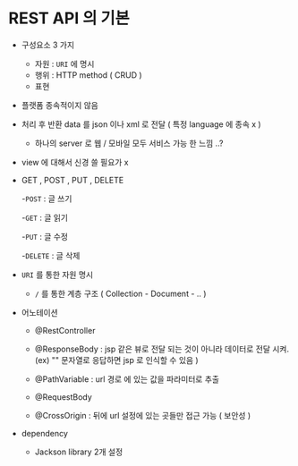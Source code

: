 # REST API 의 기본 

- 구성요소  3 가지 

    - 자원 : `URI` 에 명시 
    - 행위 : HTTP method ( CRUD ) 
    - 표현

- 플랫폼 종속적이지 않음 

- 처리 후 반환 data 를 json 이나 xml 로 전달 ( 특정 language 에 종속 x ) 

    - 하나의 server 로 웹 / 모바일 모두 서비스 가능 한 느낌 ..? 

- view 에 대해서 신경 쓸 필요가 x 

- GET , POST ,  PUT ,  DELETE

    -`POST` : 글 쓰기
    
    -`GET` : 글 읽기 
    
    -`PUT` : 글 수정
    
    -`DELETE` : 글 삭제

- `URI` 를 통한 자원 명시 
   
   - `/` 를 통한 계층 구조 ( Collection - Document - .. ) 

- 어노테이션 

  - @RestController 

  - @ResponseBody : jsp 같은 뷰로 전달 되는 것이 아니라 데이터로 전달 시켜. (ex) "" 문자열로 응답하면 jsp 로 인식할 수 있음 ) 

  - @PathVariable : url 경로 에 있는 값을 파라미터로 추출  

  - @RequestBody 

  - @CrossOrigin : 뒤에 url 설정에 있는 곳들만 접근 가능 ( 보안성 ) 

- dependency 
   
   - Jackson library 2개 설정 

